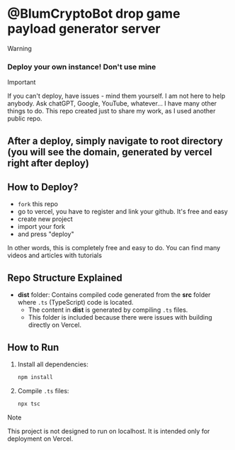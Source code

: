 # @BlumCryptoBot drop game payload generator server

> [!WARNING] 
> ### Deploy your own instance! Don't use mine

> [!IMPORTANT]
> If you can't deploy, have issues - mind them yourself. I am not here to help anybody. Ask chatGPT, Google, YouTube, whatever... I have many other things to do. This repo created just to share my work, as I used another public repo.  

## After a deploy, simply navigate to root directory (you will see the domain, generated by vercel right after deploy)

## How to Deploy?

- `fork` this repo
- go to vercel, you have to register and link your github. It's free and easy
- create new project
- import your fork
- and press "deploy"

In other words, this is completely free and easy to do. You can find many videos and articles with tutorials

## Repo Structure Explained

- **dist** folder: Contains compiled code generated from the **src** folder where `.ts` (TypeScript) code is located. 
  - The content in **dist** is generated by compiling `.ts` files.
  - This folder is included because there were issues with building directly on Vercel.

## How to Run

1. Install all dependencies:
   ```bash
   npm install
   ```

2. Compile `.ts` files:
   ```bash
   npx tsc
   ```

> [!NOTE]
>  This project is not designed to run on localhost. It is intended only for deployment on Vercel.
